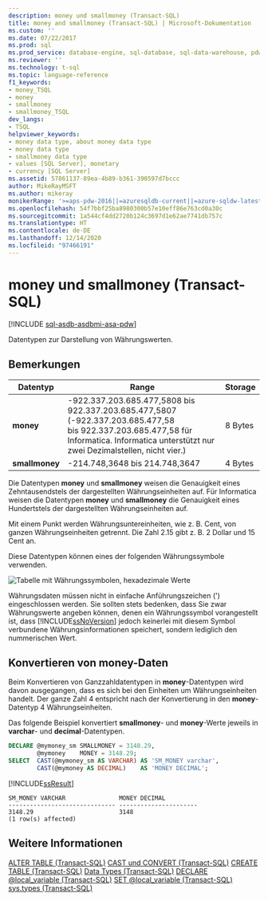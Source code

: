 ```yaml
---
description: money und smallmoney (Transact-SQL)
title: money and smallmoney (Transact-SQL) | Microsoft-Dokumentation
ms.custom: ''
ms.date: 07/22/2017
ms.prod: sql
ms.prod_service: database-engine, sql-database, sql-data-warehouse, pdw
ms.reviewer: ''
ms.technology: t-sql
ms.topic: language-reference
f1_keywords:
- money_TSQL
- money
- smallmoney
- smallmoney_TSQL
dev_langs:
- TSQL
helpviewer_keywords:
- money data type, about money data type
- money data type
- smallmoney data type
- values [SQL Server], monetary
- currency [SQL Server]
ms.assetid: 57861137-89ea-4b89-b361-390597d7bccc
author: MikeRayMSFT
ms.author: mikeray
monikerRange: '>=aps-pdw-2016||=azuresqldb-current||=azure-sqldw-latest||>=sql-server-2016||>=sql-server-linux-2017||=azuresqldb-mi-current'
ms.openlocfilehash: 54f7bbf25ba8980300b57e10eff86e763cd0a30c
ms.sourcegitcommit: 1a544cf4dd2720b124c3697d1e62ae7741db757c
ms.translationtype: HT
ms.contentlocale: de-DE
ms.lasthandoff: 12/14/2020
ms.locfileid: "97466191"
---
```

# <a name="money-and-smallmoney-transact-sql"></a>money und smallmoney (Transact-SQL)
[!INCLUDE [sql-asdb-asdbmi-asa-pdw](../../includes/applies-to-version/sql-asdb-asdbmi-asa-pdw.md)]

Datentypen zur Darstellung von Währungswerten.
  
## <a name="remarks"></a>Bemerkungen  
  
|Datentyp|Range|Storage|  
|---|---|---|
|**money**|-922.337.203.685.477,5808 bis 922.337.203.685.477,5807 (-922.337.203.685.477,58<br />bis 922.337.203.685.477,58 für Informatica.  Informatica unterstützt nur zwei Dezimalstellen, nicht vier.)|8 Bytes|  
|**smallmoney**|-214.748,3648 bis 214.748,3647|4 Bytes|  
  
Die Datentypen **money** und **smallmoney** weisen die Genauigkeit eines Zehntausendstels der dargestellten Währungseinheiten auf. Für Informatica weisen die Datentypen **money** und **smallmoney** die Genauigkeit eines Hundertstels der dargestellten Währungseinheiten auf.
  
Mit einem Punkt werden Währungsuntereinheiten, wie z. B. Cent, von ganzen Währungseinheiten getrennt. Die Zahl 2.15 gibt z. B. 2 Dollar und 15 Cent an.
  
Diese Datentypen können eines der folgenden Währungssymbole verwenden.
  
![Tabelle mit Währungssymbolen, hexadezimale Werte](../../t-sql/data-types/media/money01.gif "Tabelle mit Währungssymbolen, hexadezimale Werte")
  
Währungsdaten müssen nicht in einfache Anführungszeichen (') eingeschlossen werden. Sie sollten stets bedenken, dass Sie zwar Währungswerte angeben können, denen ein Währungssymbol vorangestellt ist, dass [!INCLUDE[ssNoVersion](../../includes/ssnoversion-md.md)] jedoch keinerlei mit diesem Symbol verbundene Währungsinformationen speichert, sondern lediglich den nummerischen Wert.
  
## <a name="converting-money-data"></a>Konvertieren von money-Daten
Beim Konvertieren von Ganzzahldatentypen in **money**-Datentypen wird davon ausgegangen, dass es sich bei den Einheiten um Währungseinheiten handelt. Der ganze Zahl 4 entspricht nach der Konvertierung in den **money**-Datentyp 4 Währungseinheiten.
  
Das folgende Beispiel konvertiert **smallmoney**- und **money**-Werte jeweils in **varchar**- und **decimal**-Datentypen.
  
```sql
DECLARE @mymoney_sm SMALLMONEY = 3148.29,  
        @mymoney    MONEY = 3148.29;  
SELECT  CAST(@mymoney_sm AS VARCHAR) AS 'SM_MONEY varchar',  
        CAST(@mymoney AS DECIMAL)    AS 'MONEY DECIMAL';  
```  
  
[!INCLUDE[ssResult](../../includes/ssresult-md.md)]
  
```
SM_MONEY VARCHAR               MONEY DECIMAL  
------------------------------ ----------------------  
3148.29                        3148    
(1 row(s) affected)  
```  
  
## <a name="see-also"></a>Weitere Informationen
[ALTER TABLE &#40;Transact-SQL&#41;](../../t-sql/statements/alter-table-transact-sql.md)
[CAST und CONVERT &#40;Transact-SQL&#41;](../../t-sql/functions/cast-and-convert-transact-sql.md)
[CREATE TABLE &#40;Transact-SQL&#41;](../../t-sql/statements/create-table-transact-sql.md)
[Data Types &#40;Transact-SQL&#41;](../../t-sql/data-types/data-types-transact-sql.md)
[DECLARE @local_variable &#40;Transact-SQL&#41;](../../t-sql/language-elements/declare-local-variable-transact-sql.md)
[SET @local_variable &#40;Transact-SQL&#41;](../../t-sql/language-elements/set-local-variable-transact-sql.md)
[sys.types &#40;Transact-SQL&#41;](../../relational-databases/system-catalog-views/sys-types-transact-sql.md)
  
  
